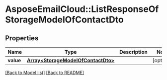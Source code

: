 # AsposeEmailCloud::ListResponseOfStorageModelOfContactDto
## Properties
Name | Type | Description | Notes
------------ | ------------- | ------------- | -------------
**value** | [**Array&lt;StorageModelOfContactDto&gt;**](StorageModelOfContactDto.md) |  | [optional] 



[[Back to Model list]](Models.md) [[Back to README]](README.md)


